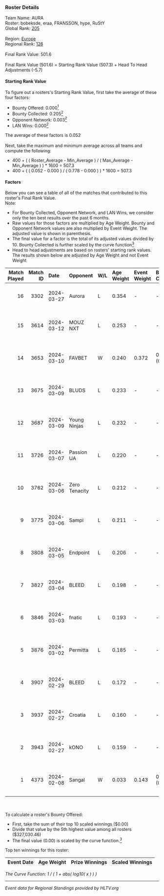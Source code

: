 ### Roster Details<br />
Team Name: AURA<br />
Roster: bobeksde, eraa, FRANSSON, hype, RuStY<br />
Global Rank: [205](../standings_global.md)<br />
<br />
Region: [Europe]( ../standings_europe.md)<br />
Regional Rank: [126]( ../standings_europe.md)<br />
<br />
Final Rank Value:  501.6<br />
<br />
Final Rank Value (501.6) = Starting Rank Value (507.3) + Head To Head Adjustments (-5.7)<br />

#### Starting Rank Value<br />
To figure out a rosters's Starting Rank Value, first take the average of these four factors:<br />
- Bounty Offered: 0.000[<sup>1</sup>](#table2)
- Bounty Collected: 0.205[<sup>2</sup>](#table1)
- Opponent Network: 0.003[<sup>2</sup>](#table1)
- LAN Wins: 0.000[<sup>2</sup>](#table1)

The average of these factors is 0.052<br />
<br />
Next, take the maximum and minimum average across all teams and compute the following:<br />
- 400 + ( ( Roster_Average - Min_Average ) / ( Max_Average - Min_Average ) ) * 1600 = 507.3
- 400 + ( ( 0.052 - 0.000 ) / ( 0.778 - 0.000 ) ) * 1600 = 507.3


#### Factors<br />
Below you can see a table of all of the matches that contributed to this roster's Final Rank Value.<br />
Note:<br />

- For Bounty Collected, Opponent Network, and LAN Wins, we consider only the ten best results over the past 6 months.
- Raw values for those factors are multiplied by Age Weight. Bounty and Opponent Network values are also multiplied by Event Weight. The adjusted value is shown in parenthesis.
- The final value for a factor is the total of its adjusted values divided by 10. Bounty Collected is further scaled by the curve function[<sup>3</sup>](#curveFunction)
- Head to head adjustments are based on rosters' starting rank values. The results shown below are adjusted by Age Weight and not Event Weight
<span id="table1"></span><br />


| Match Played | Match ID | Date       | Opponent      | W/L | Age Weight | Event Weight | Bounty Collected | Opponent Network | LAN Wins  | H2H Adj. | Roster                                 |
| -: | -: | :- | :- | :- | :- | :- | :- | :- | :- | -: | :- |
|           16 |     3302 | 2024-03-27 | Aurora        | L   | 0.354      | -            | -                | -                | -         |    -0.01 | bobeksde, eraa, FRANSSON, hype, RuStY  |
|           15 |     3614 | 2024-03-12 | MOUZ NXT      | L   | 0.253      | -            | -                | -                | -         |    -0.34 | bobeksde, eraa, Golden, Plopski, RuStY |
|           14 |     3653 | 2024-03-10 | FAVBET        | W   | 0.240      | 0.372        | 0.003 (0.000)    | 0.343 (0.031)    | 0 (0.000) |     6.14 | bobeksde, eraa, Golden, Plopski, RuStY |
|           13 |     3675 | 2024-03-09 | BLUDS         | L   | 0.233      | -            | -                | -                | -         |    -4.67 | bobeksde, eraa, Golden, Plopski, RuStY |
|           12 |     3687 | 2024-03-09 | Young Ninjas  | L   | 0.232      | -            | -                | -                | -         |    -1.33 | bobeksde, eraa, Golden, Plopski, RuStY |
|           11 |     3726 | 2024-03-07 | Passion UA    | L   | 0.220      | -            | -                | -                | -         |    -0.24 | bobeksde, eraa, Golden, Plopski, RuStY |
|           10 |     3762 | 2024-03-06 | Zero Tenacity | L   | 0.212      | -            | -                | -                | -         |    -0.23 | bobeksde, eraa, Golden, Plopski, RuStY |
|            9 |     3775 | 2024-03-06 | Sampi         | L   | 0.211      | -            | -                | -                | -         |    -0.69 | bobeksde, eraa, Golden, Plopski, RuStY |
|            8 |     3808 | 2024-03-05 | Endpoint      | L   | 0.206      | -            | -                | -                | -         |    -0.61 | bobeksde, eraa, Golden, Plopski, RuStY |
|            7 |     3827 | 2024-03-04 | BLEED         | L   | 0.198      | -            | -                | -                | -         |    -0.43 | bobeksde, eraa, Golden, Plopski, RuStY |
|            6 |     3846 | 2024-03-03 | fnatic        | L   | 0.193      | -            | -                | -                | -         |    -0.05 | bobeksde, eraa, Golden, Plopski, RuStY |
|            5 |     3876 | 2024-03-02 | Permitta      | L   | 0.185      | -            | -                | -                | -         |    -0.47 | bobeksde, eraa, Golden, Plopski, RuStY |
|            4 |     3907 | 2024-02-29 | BLEED         | L   | 0.172      | -            | -                | -                | -         |    -0.38 | bobeksde, eraa, Golden, Plopski, RuStY |
|            3 |     3937 | 2024-02-27 | Croatia       | L   | 0.160      | -            | -                | -                | -         |    -2.65 | bobeksde, eraa, Golden, Plopski, RuStY |
|            2 |     3943 | 2024-02-27 | kONO          | L   | 0.159      | -            | -                | -                | -         |    -0.76 | bobeksde, eraa, Golden, Plopski, RuStY |
|            1 |     4373 | 2024-02-08 | Sangal        | W   | 0.033      | 0.143        | 0.221 (0.001)    | 0.823 (0.004)    | 0 (0.000) |     1.00 | bobeksde, eraa, Golden, Plopski, RuStY |

<br />
<span id="table2"></span><br />
To calculate a roster's Bounty Offered:<br />

- First, take the sum of their top 10 scaled winnings ($0.00)
- Divide that value by the 5th highest value among all rosters ($327,030.46)
- The final value (0.00) is scaled by the curve function.[<sup>3</sup>](#curveFunction)

Top ten winnings for this roster:<br />

| Event Date | Age Weight | Prize Winnings | Scaled Winnings |
| :- | -: | :- | :- |


<span id="curveFunction"></span>_The Curve Function: 1 / ( 1 + abs( log10( x ) ) )_<br />

---
_Event data for Regional Standings provided by HLTV.org_<br />
